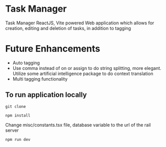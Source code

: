 # Task Manager
Task Manager ReactJS, Vite powered Web application which allows for creation, editing and deletion of tasks, in addition to tagging

# Future Enhancements 
- Auto tagging
- Use comma instead of on or assign to do string splitting, more elegant. Utilize some artificial intelligence package to do context translation
- Multi tagging functionality
## To run application locally

`git clone`

`npm install`

Change misc/constants.tsx file, database variable to the url of the rail server

`npm run dev`



